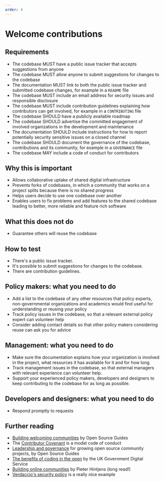 ```yaml
---
order: 4
---
```


# Welcome contributions

## Requirements

* The codebase MUST have a public issue tracker that accepts suggestions from anyone
* The codebase MUST allow anyone to submit suggestions for changes to the codebase
* The documentation MUST link to both the public issue tracker and submitted codebase changes, for example in a `README` file
* The codebase MUST include an email address for security issues and responsible disclosure
* The codebase MUST include contribution guidelines explaining how contributors can get involved, for example in a `CONTRIBUTING` file
* The codebase SHOULD have a publicly available roadmap
* The codebase SHOULD advertise the committed engagement of involved organizations in the development and maintenance
* The documentation SHOULD include instructions for how to report potentially security sensitive issues on a closed channel
* The codebase SHOULD document the governance of the codebase, contributions and its community, for example in a `GOVERNANCE` file
* The codebase MAY include a code of conduct for contributors

## Why this is important

* Allows collaborative uptake of shared digital infrastructure
* Prevents forks of codebases, in which a community that works on a project splits because there is no shared progress
* Helps users decide to use one codebase over another
* Enables users to fix problems and add features to the shared codebase leading to better, more reliable and feature rich software

## What this does not do

* Guarantee others will reuse the codebase

## How to test

* There's a public issue tracker.
* It's possible to submit suggestions for changes to the codebase.
* There are contribution guidelines.

## Policy makers: what you need to do

* Add a list to the codebase of any other resources that policy experts, non-governmental organizations and academics would find useful for understanding or reusing your policy
* Track policy issues in the codebase, so that a relevant external policy expert can volunteer help
* Consider adding contact details so that other policy makers considering reuse can ask you for advice

## Management: what you need to do

* Make sure the documentation explains how your organization is involved in the project, what resources it has available for it and for how long
* Track management issues in the codebase, so that external managers with relevant experience can volunteer help.
* Support your experienced policy makers, developers and designers to keep contributing to the codebase for as long as possible.

## Developers and designers: what you need to do

* Respond promptly to requests

## Further reading

* [Building welcoming communities](https://opensource.guide/building-community/) by Open Source Guides
* The [Contributor Covenant](https://www.contributor-covenant.org/version/1/4/code-of-conduct) is a model code of conduct
* [Leadership and governance](https://opensource.guide/leadership-and-governance/) for growing open source community projects, by Open Source Guides
* [The benefits of coding in the open](https://gds.blog.gov.uk/2017/09/04/the-benefits-of-coding-in-the-open/) by the UK Government Digital Service
* [Building online communities](http://hintjens.com/blog:117) by Pieter Hintjens (long read!)
* [Verdaccio's security policy](https://github.com/verdaccio/verdaccio/blob/master/SECURITY.md) is a really nice example 
